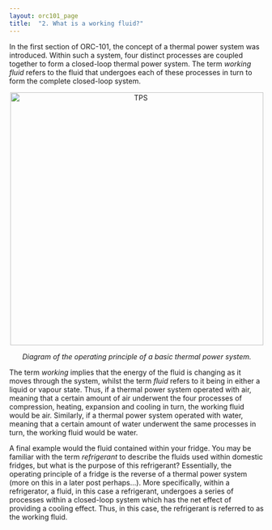 ```yaml
---
layout: orc101_page
title:  "2. What is a working fluid?"
---
```


In the first section of ORC-101, the concept of a thermal power system was introduced. Within such a system, four distinct processes are coupled together to form a closed-loop thermal power system. The term *working fluid* refers to the fluid that undergoes each of these processes in turn to form the complete closed-loop system.

<div style="text-align:center">
	<img src="{{site.baseurl}}/assets/thermal_power_system.png" alt="TPS" style="width:500px;" />
	<p><i>Diagram of the operating principle of a basic thermal power system.</i></p>
</div>

The term *working* implies that the energy of the fluid is changing as it moves through the system, whilst the term *fluid* refers to it being in either a liquid or vapour state. Thus, if a thermal power system operated with air, meaning that a certain amount of air underwent the four processes of compression, heating, expansion and cooling in turn, the working fluid would be air. Similarly, if a thermal power system operated with water, meaning that a certain amount of water underwent the same processes in turn, the working fluid would be water.

A final example would the fluid contained within your fridge. You may be familiar with the term *refrigerant* to describe the fluids used within domestic fridges, but what is the purpose of this refrigerant? Essentially, the operating principle of a fridge is the reverse of a thermal power system (more on this in a later post perhaps...). More specifically, within a refrigerator, a fluid, in this case a refrigerant, undergoes a series of processes within a closed-loop system which has the net effect of providing a cooling effect. Thus, in this case, the refrigerant is referred to as the working fluid.